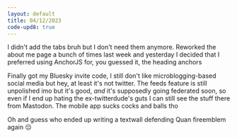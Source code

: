 ```yaml
---
layout: default
title: 04/12/2023
code-upd8: true
---
```

I didn't add the tabs bruh but I don't need them anymore. Reworked the about me page a bunch of times last week and yesterday I decided that I preferred using AnchorJS for, you guessed it, the heading anchors

Finally got my Bluesky invite code, I still don't like microblogging-based social media but hey, at least it's not twitter. The feeds feature is still unpolished imo but it's good, *and* it's supposedly going federated soon, so even if I end up hating the ex-twitterdude's guts I can still see the stuff there from Mastodon. The mobile app sucks cocks and balls tho

Oh and guess who ended up writing a textwall defending Quan fireemblem again 😔